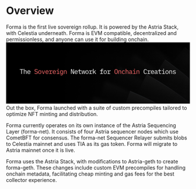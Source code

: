 # Overview

Forma is the first live sovereign rollup. It is powered by the Astria Stack, with Celestia underneath. Forma is EVM compatible, decentralized and permissionless, and anyone can use it for building onchain.
![Forma Banner](images/Twitter%20Cover%20(6).png)
Out the box, Forma launched with a suite of custom precompiles tailored to optimize NFT minting and distribution.

Forma currently operates on its own instance of the Astria Sequencing Layer (forma-net). It consists of four Astria sequencer nodes which use CometBFT for consensus. The forma-net Sequencer Relayer submits blobs to Celestia mainnet and uses TIA as its gas token. Forma will migrate to Astria mainnet once it is live. 

Forma uses the Astria Stack, with modifications to Astria-geth to create forma-geth. These changes include custom EVM precompiles for handling onchain metadata, facilitating cheap minting and gas fees for the best collector experience. 

